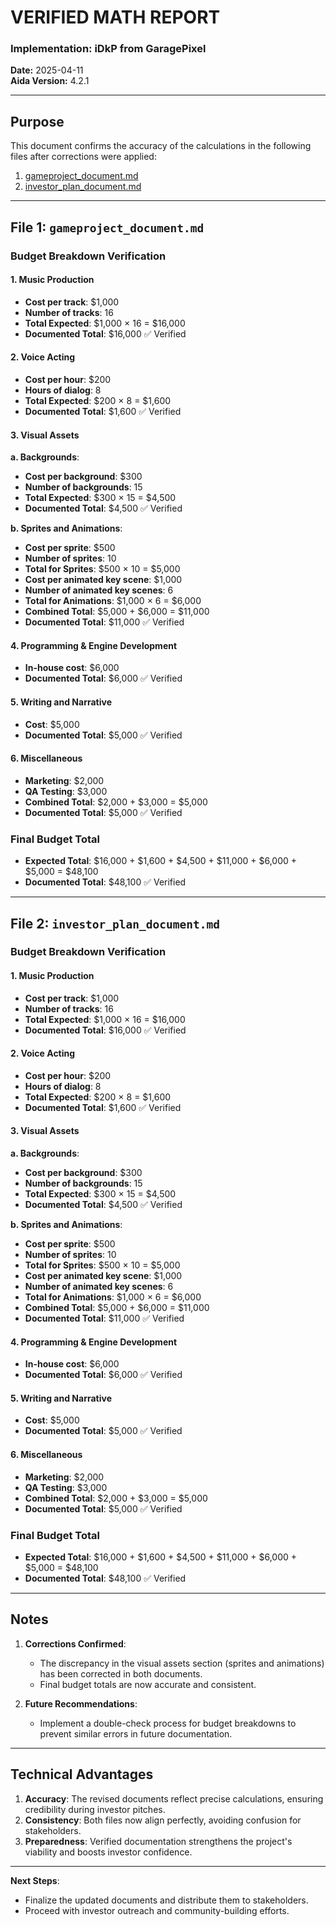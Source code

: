 # VERIFIED MATH REPORT

### Implementation: iDkP from GaragePixel  
**Date:** 2025-04-11  
**Aida Version:** 4.2.1  

---

## Purpose

This document confirms the accuracy of the calculations in the following files after corrections were applied:
1. [gameproject_document.md](https://github.com/GaragePixel/Public-drafts-in-Mx2/blob/main/fox/doc/gameproject/gameproject_document.md)
2. [investor_plan_document.md](https://github.com/GaragePixel/Public-drafts-in-Mx2/blob/main/fox/doc/gameproject/investor_plan_document.md)

---

## File 1: `gameproject_document.md`

### Budget Breakdown Verification

#### 1. Music Production
- **Cost per track**: $1,000  
- **Number of tracks**: 16  
- **Total Expected**: $1,000 × 16 = $16,000  
- **Documented Total**: $16,000 ✅ Verified  

#### 2. Voice Acting
- **Cost per hour**: $200  
- **Hours of dialog**: 8  
- **Total Expected**: $200 × 8 = $1,600  
- **Documented Total**: $1,600 ✅ Verified  

#### 3. Visual Assets
**a. Backgrounds**:
- **Cost per background**: $300  
- **Number of backgrounds**: 15  
- **Total Expected**: $300 × 15 = $4,500  
- **Documented Total**: $4,500 ✅ Verified  

**b. Sprites and Animations**:
- **Cost per sprite**: $500  
- **Number of sprites**: 10  
- **Total for Sprites**: $500 × 10 = $5,000  
- **Cost per animated key scene**: $1,000  
- **Number of animated key scenes**: 6  
- **Total for Animations**: $1,000 × 6 = $6,000  
- **Combined Total**: $5,000 + $6,000 = $11,000  
- **Documented Total**: $11,000 ✅ Verified  

#### 4. Programming & Engine Development
- **In-house cost**: $6,000  
- **Documented Total**: $6,000 ✅ Verified  

#### 5. Writing and Narrative
- **Cost**: $5,000  
- **Documented Total**: $5,000 ✅ Verified  

#### 6. Miscellaneous
- **Marketing**: $2,000  
- **QA Testing**: $3,000  
- **Combined Total**: $2,000 + $3,000 = $5,000  
- **Documented Total**: $5,000 ✅ Verified  

### Final Budget Total
- **Expected Total**: $16,000 + $1,600 + $4,500 + $11,000 + $6,000 + $5,000 = $48,100  
- **Documented Total**: $48,100 ✅ Verified  

---

## File 2: `investor_plan_document.md`

### Budget Breakdown Verification

#### 1. Music Production
- **Cost per track**: $1,000  
- **Number of tracks**: 16  
- **Total Expected**: $1,000 × 16 = $16,000  
- **Documented Total**: $16,000 ✅ Verified  

#### 2. Voice Acting
- **Cost per hour**: $200  
- **Hours of dialog**: 8  
- **Total Expected**: $200 × 8 = $1,600  
- **Documented Total**: $1,600 ✅ Verified  

#### 3. Visual Assets
**a. Backgrounds**:
- **Cost per background**: $300  
- **Number of backgrounds**: 15  
- **Total Expected**: $300 × 15 = $4,500  
- **Documented Total**: $4,500 ✅ Verified  

**b. Sprites and Animations**:
- **Cost per sprite**: $500  
- **Number of sprites**: 10  
- **Total for Sprites**: $500 × 10 = $5,000  
- **Cost per animated key scene**: $1,000  
- **Number of animated key scenes**: 6  
- **Total for Animations**: $1,000 × 6 = $6,000  
- **Combined Total**: $5,000 + $6,000 = $11,000  
- **Documented Total**: $11,000 ✅ Verified  

#### 4. Programming & Engine Development
- **In-house cost**: $6,000  
- **Documented Total**: $6,000 ✅ Verified  

#### 5. Writing and Narrative
- **Cost**: $5,000  
- **Documented Total**: $5,000 ✅ Verified  

#### 6. Miscellaneous
- **Marketing**: $2,000  
- **QA Testing**: $3,000  
- **Combined Total**: $2,000 + $3,000 = $5,000  
- **Documented Total**: $5,000 ✅ Verified  

### Final Budget Total
- **Expected Total**: $16,000 + $1,600 + $4,500 + $11,000 + $6,000 + $5,000 = $48,100  
- **Documented Total**: $48,100 ✅ Verified  

---

## Notes

1. **Corrections Confirmed**:
   - The discrepancy in the visual assets section (sprites and animations) has been corrected in both documents.
   - Final budget totals are now accurate and consistent.

2. **Future Recommendations**:
   - Implement a double-check process for budget breakdowns to prevent similar errors in future documentation.

---

## Technical Advantages

1. **Accuracy**: The revised documents reflect precise calculations, ensuring credibility during investor pitches.
2. **Consistency**: Both files now align perfectly, avoiding confusion for stakeholders.
3. **Preparedness**: Verified documentation strengthens the project's viability and boosts investor confidence.

---

**Next Steps**:
- Finalize the updated documents and distribute them to stakeholders.
- Proceed with investor outreach and community-building efforts.
